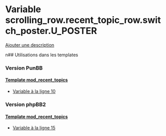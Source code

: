 # Variable scrolling_row.recent_topic_row.switch_poster.U_POSTER
[Ajouter une description](https://fa-tvars.appspot.com/scrolling_row.recent_topic_row.switch_poster.U_POSTER)

n## Utilisations dans les templates

### Version PunBB

#### [Template mod_recent_topics](punbb/mod_recent_topics.md)
* [Variable à la ligne 10](../punbb/mod_recent_topics.tpl#L10)

### Version phpBB2

#### [Template mod_recent_topics](subsilver/mod_recent_topics.md)
* [Variable à la ligne 15](../subsilver/mod_recent_topics.tpl#L15)
